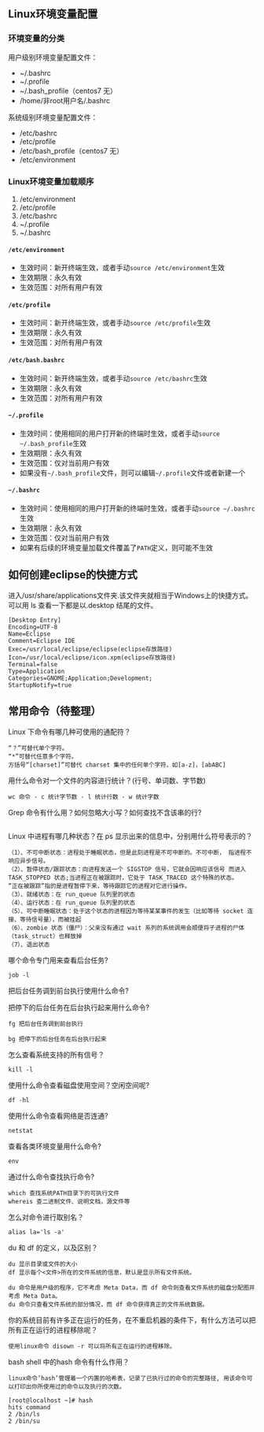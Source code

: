 ## Linux环境变量配置

### 环境变量的分类

用户级别环境变量配置文件：

-  ~/.bashrc 
- ~/.profile 
- ~/.bash_profile（centos7 无）
- /home/非root用户名/.bashrc 

系统级别环境变量配置文件： 

- /etc/bashrc 
- /etc/profile 
- /etc/bash_profile（centos7 无）
- /etc/environment 

### Linux环境变量加载顺序

1. /etc/environment
2. /etc/profile
3. /etc/bashrc
4. ~/.profile
5. ~/.bashrc

#### `/etc/environment`

- 生效时间：新开终端生效，或者手动`source /etc/environment`生效
- 生效期限：永久有效
- 生效范围：对所有用户有效

#### `/etc/profile`

- 生效时间：新开终端生效，或者手动`source /etc/profile`生效
- 生效期限：永久有效
- 生效范围：对所有用户有效

#### `/etc/bash.bashrc`

- 生效时间：新开终端生效，或者手动`source /etc/bashrc`生效
- 生效期限：永久有效
- 生效范围：对所有用户有效

#### `~/.profile`

- 生效时间：使用相同的用户打开新的终端时生效，或者手动`source ~/.bash_profile`生效
- 生效期限：永久有效
- 生效范围：仅对当前用户有效
- 如果没有`~/.bash_profile`文件，则可以编辑`~/.profile`文件或者新建一个

#### `~/.bashrc`

- 生效时间：使用相同的用户打开新的终端时生效，或者手动`source ~/.bashrc`生效
- 生效期限：永久有效
- 生效范围：仅对当前用户有效
- 如果有后续的环境变量加载文件覆盖了`PATH`定义，则可能不生效



## 如何创建eclipse的快捷方式

进入/usr/share/applications文件夹.该文件夹就相当于Windows上的快捷方式。可以用 ls 查看一下都是以.desktop 结尾的文件。

```shell
[Desktop Entry]
Encoding=UTF-8
Name=Eclipse
Comment=Eclipse IDE
Exec=/usr/local/eclipse/eclipse(eclipse存放路径)
Icon=/usr/local/eclipse/icon.xpm(eclipse存放路径)
Terminal=false
Type=Application
Categories=GNOME;Application;Development;
StartupNotify=true
```

## 常用命令（待整理）

Linux 下命令有哪几种可使用的通配符？

```
“？”可替代单个字符。
“*”可替代任意多个字符。
方括号“[charset]”可替代 charset 集中的任何单个字符，如[a-z]，[abABC]
```

用什么命令对一个文件的内容进行统计？(行号、单词数、字节数)

```
wc 命令 - c 统计字节数 - l 统计行数 - w 统计字数
```

Grep 命令有什么用？如何忽略大小写？如何查找不含该串的行?

```

```

Linux 中进程有哪几种状态？在 ps 显示出来的信息中，分别用什么符号表示的？

```
（1）、不可中断状态：进程处于睡眠状态，但是此刻进程是不可中断的。不可中断， 指进程不响应异步信号。
（2）、暂停状态/跟踪状态：向进程发送一个 SIGSTOP 信号，它就会因响应该信号 而进入 TASK_STOPPED 状态;当进程正在被跟踪时，它处于 TASK_TRACED 这个特殊的状态。
“正在被跟踪”指的是进程暂停下来，等待跟踪它的进程对它进行操作。
（3）、就绪状态：在 run_queue 队列里的状态
（4）、运行状态：在 run_queue 队列里的状态
（5）、可中断睡眠状态：处于这个状态的进程因为等待某某事件的发生（比如等待 socket 连接、等待信号量），而被挂起
（6）、zombie 状态（僵尸）：父亲没有通过 wait 系列的系统调用会顺便将子进程的尸体（task_struct）也释放掉
（7）、退出状态
```

哪个命令专门用来查看后台任务? 

```
job -l
```

把后台任务调到前台执行使用什么命令?

把停下的后台任务在后台执行起来用什么命令?

```
fg 把后台任务调到前台执行

bg 把停下的后台任务在后台执行起来
```

怎么查看系统支持的所有信号？

```
kill -l
```

使用什么命令查看磁盘使用空间？空闲空间呢?

```
df -hl
```

使用什么命令查看网络是否连通?

```
netstat
```

查看各类环境变量用什么命令?

```
env
```

通过什么命令查找执行命令?

```
which 查找系统PATH目录下的可执行文件
whereis 查二进制文件、说明文档，源文件等
```

怎么对命令进行取别名？

```
alias la='ls -a'
```

du 和 df 的定义，以及区别？

```
du 显示目录或文件的大小
df 显示每个<文件>所在的文件系统的信息，默认是显示所有文件系统。

du 命令是用户级的程序，它不考虑 Meta Data，而 df 命令则查看文件系统的磁盘分配图并考虑 Meta Data。
du 命令只查看文件系统的部分情况，而 df 命令获得真正的文件系统数据。 

```

你的系统目前有许多正在运行的任务，在不重启机器的条件下，有什么方法可以把所有正在运行的进程移除呢？

```
使用linux命令 disown -r 可以将所有正在运行的进程移除。
```

bash shell 中的hash 命令有什么作用？

```
linux命令’hash’管理着一个内置的哈希表，记录了已执行过的命令的完整路径, 用该命令可以打印出你所使用过的命令以及执行的次数。

[root@localhost ~]# hash
hits command
2 /bin/ls
2 /bin/su
```

# 